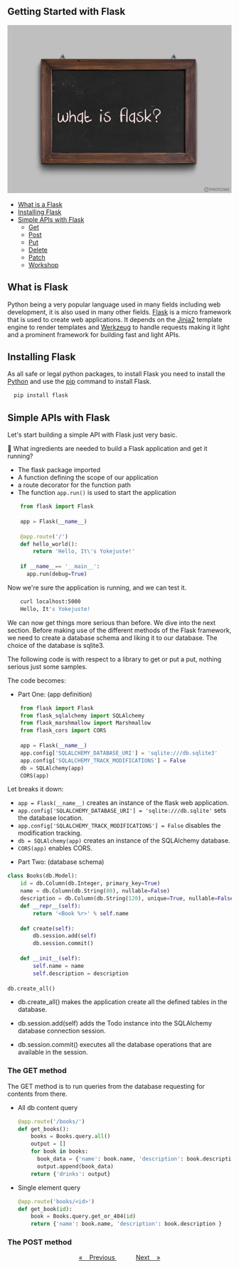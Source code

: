 ## Getting Started with Flask
![what is a flask](../resources/assets/images/what_is_flask.jpg)
- [What is a Flask](#what-is-a-flask)
- [Installing Flask](#installing-flask)
- [Simple APIs with Flask](#simple-apis-with-flask)
  - [Get](#get)
  - [Post](#post)
  - [Put](#put)
  - [Delete](#delete)
  - [Patch](#patch)
  - [Workshop]()

## What is Flask
Python being a very popular language used in many fields including web development, it is also used in many other fields.
[Flask](https://flask.palletsprojects.com/en/2.2.x/) is a micro framework that is used to create web applications. It
depends on the [Jinja2](https://jinja.palletsprojects.com/en/2.10.x/) template engine to render templates and 
[Werkzeug](https://werkzeug.palletsprojects.com/en/1.0.x/) to handle requests making it light and a prominent framework 
for building fast and light APIs.

## Installing Flask
As all safe or legal python packages, to install Flask you need to install the [Python](https://python.org) and use the
[pip](https://pip.pypa.io/en/stable/) command to install Flask.

  ```bash
    pip install flask
   ```
## Simple APIs with Flask
Let's start building a simple API with Flask just very basic.

🤔 What ingredients are needed to build a Flask application and get it running?
- The flask package imported
- A function defining the scope of our application 
- a route decorator for the function path 
- The function `app.run()` is used to start the application 

```python
    from flask import Flask

    app = Flask(__name__)

    @app.route('/')
    def hello_world():
        return 'Hello, It\'s Yokejuste!'
 
    if __name__== '__main__':
      app.run(debug=True)
```
Now we're sure the application is running, and we can test it.

```bash
    curl localhost:5000
    Hello, It's Yokejuste!
```
We can now get things more serious than before. We dive into the next section. Before making use of the different methods
of the Flask framework, we need to create a database schema and liking it to our database. The choice of the database is
sqlite3.

The following code is with respect to a library to get or put a put, nothing serious just some samples.


The code becomes:

* Part One: (app definition)
```python
    from flask import Flask
    from flask_sqlalchemy import SQLAlchemy
    from flask_marshmallow import Marshmallow
    from flask_cors import CORS
    
    app = Flask(__name__)
    app.config['SQLALCHEMY_DATABASE_URI'] = 'sqlite:///db.sqlite3'
    app.config['SQLALCHEMY_TRACK_MODIFICATIONS'] = False
    db = SQLAlchemy(app)
    CORS(app)
```
  Let breaks it down:
    
  - `app = Flask(__name__)` creates an instance of the flask web application.
  - `app.config['SQLALCHEMY_DATABASE_URI'] = 'sqlite:///db.sqlite'` sets the database location.
  - `app.config['SQLALCHEMY_TRACK_MODIFICATIONS'] = False` disables the modification tracking.
  - `db = SQLAlchemy(app)` creates an instance of the SQLAlchemy database.
  - `CORS(app)` enables CORS.

* Part Two: (database schema)
```python
class Books(db.Model):
    id = db.Column(db.Integer, primary_key=True)
    name = db.Column(db.String(80), nullable=False)
    description = db.Column(db.String(120), unique=True, nullable=False)
    def __repr__(self):
        return '<Book %r>' % self.name
    
    def create(self):
        db.session.add(self)
        db.session.commit()
    
    def __init__(self):
        self.name = name
        self.description = description

db.create_all()
```
  - db.create_all() makes the application create all the defined tables in the database.

  - db.session.add(self) adds the Todo instance into the SQLAlchemy database connection session.

  - db.session.commit() executes all the database operations that are available in the session.

### The GET method
The GET method is to run queries from the database requesting for contents from there.
- All db content query
  ```python
  @app.route('/books/')
  def get_books():
      books = Books.query.all()
      output = []
      for book in books:
        book_data = {'name': book.name, 'description': book.description}
        output.append(book_data)
      return {'drinks': output}
  ```
- Single element query
  ```python
  @app.route('books/<id>')
  def get_book(id):
      book = Books.query.get_or_404(id)
      return {'name': book.name, 'description': book.description }
  ```

### The POST method

<p align="center"><a href="../introduction/introduction.md#introduction">&laquo; &nbsp;&nbsp; 
Previous
</a>&nbsp;&nbsp;&nbsp;&nbsp;&nbsp;&nbsp;&nbsp;&nbsp;&nbsp;&nbsp; 
<a href="#">Next &nbsp;&nbsp; &raquo;</a></p>
<br><br>

